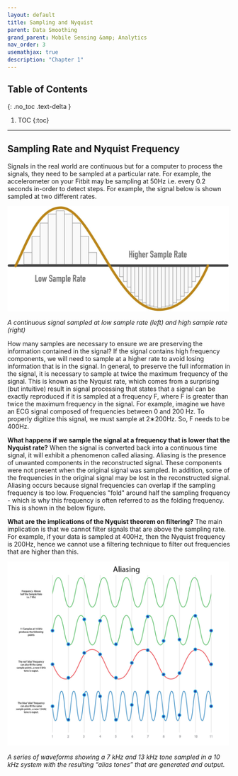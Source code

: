 ```yaml
---
layout: default
title: Sampling and Nyquist
parent: Data Smoothing
grand_parent: Mobile Sensing &amp; Analytics
nav_order: 3
usemathjax: true
description: "Chapter 1"
---
```

## Table of Contents
{: .no_toc .text-delta }

1. TOC
{:toc}
---

## Sampling Rate and Nyquist Frequency

Signals in the real world are continuous but for a computer to process the signals, they need to be sampled at a particular rate. For example, the accelerometer on your Fitbit may be sampling at 50Hz i.e. every 0.2 seconds in-order to detect steps. For example, the signal below is shown sampled at two different rates.

<img src="figures/sampling-rate.jpg" alt="drawing" width="500"/>

_A continuous signal sampled at low sample rate (left) and high sample rate (right)_

How many samples are necessary to ensure we are preserving the information contained in the signal?  If the signal contains high frequency components, we will need to sample at a higher rate to avoid losing information that is in the signal.  In general, to preserve the full information in the signal, it is necessary to sample at twice the maximum frequency of the signal.  This is known as the Nyquist rate, which comes from a surprising (but intuitive) result in signal processing that states that a signal can be exactly reproduced if it is sampled at a frequency F, where F is greater than twice the maximum frequency in the signal. For example, imagine we have an ECG signal composed of frequencies between 0 and 200 Hz. To properly digitize this signal, we must sample at  2∗200Hz. So, F needs to be 400Hz.

**What happens if we sample the signal at a frequency that is lower that the Nyquist rate?** When the signal is converted back into a continuous time signal, it will exhibit a phenomenon called aliasing.  Aliasing is the presence of unwanted components in the reconstructed signal.  These components were not present when the original signal was sampled.  In addition, some of the frequencies in the original signal may be lost in the reconstructed signal.  Aliasing occurs because signal frequencies can overlap if the sampling frequency is too low.  Frequencies "fold" around half the sampling frequency - which is why this frequency is often referred to as the folding frequency. This is shown in the below figure.

**What are the implications of the Nyquist theorem on filtering?** The main implication is that we cannot filter signals that are above the sampling rate. For example, if your data is sampled at 400Hz, then the Nyquist frequency is 200Hz, hence we cannot use a filtering technique to filter out frequencies that are higher than this.

<img src="figures/aliasing.jpg" alt="drawing" width="500"/>

_A series of waveforms showing a 7 kHz and 13 kHz tone sampled in a 10 kHz system with the resulting “alias tones” that are generated and output._

